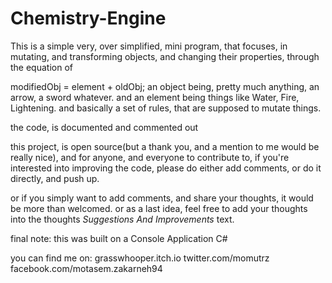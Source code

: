 # Chemistry-Engine
This is a simple very, over simplified, mini program, that focuses, in mutating, and transforming objects, and changing their properties, through the equation of 

modifiedObj = element + oldObj; 
an object being, pretty much anything, an arrow, a sword whatever. 
and an element being things like Water, Fire, Lightening. and basically a set of rules, that are supposed to mutate things. 

the code, is documented and commented out

this project, is open source(but a thank you, and a mention to me would be really nice), and for anyone, and everyone to contribute to, if you're interested into improving the code, please do either add comments, or do it directly, and push up. 

or if you simply want to add comments, and share your thoughts, it would be more than welcomed. 
or as a last idea, feel free to add your thoughts into the thoughts *Suggestions And Improvements* text.

final note: this was built on a Console Application C#

you can find me on:
grasswhooper.itch.io
twitter.com/momutrz
facebook.com/motasem.zakarneh94